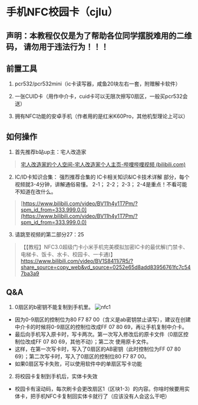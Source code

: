 # 手机NFC校园卡（cjlu）

## 声明：本教程仅仅是为了帮助各位同学摆脱难用的二维码，      请勿用于违法行为！！！

## 前置工具
1. pcr532/pcr532mini（ic卡读写器，咸鱼20块左右一套，附赠解卡软件）

2. 一张CUID卡（用作中介卡，cuid卡可以无限次擦写0扇区，一般买pcr532会送）

3. 拥有NFC功能的安卓手机（作者用的是红米K60Pro，其他机型理论上可以）

## 如何操作
1. 首先推荐b站up主：宅人改造家
>[宅人改造家的个人空间-宅人改造家个人主页-哔哩哔哩视频 (bilibili.com)](https://space.bilibili.com/404214439)

2. IC/ID卡知识合集：
 强烈推荐合集的 IC卡相关知识&IC卡技术详解 部分，每个视频就3-4分钟，讲解通俗易懂。
 2-1； 2-2； 2-3； 2-4是重点！不看可能不知道在改什么。
>[https://www.bilibili.com/video/BV11h4y1T7Pm/?spm_id_from=333.999.0.0](https://www.bilibili.com/video/BV11h4y1T7Pm/?spm_id_from=333.999.0.0)

3. 请跳至视频的第二部分27：25
>【【教程】NFC3.0超级门卡小米手机完美模拟加密IC卡的最优解(门禁卡、电梯卡、饭卡、水卡、校园卡、一卡通)】 https://www.bilibili.com/video/BV1S8411i7R5/?share_source=copy_web&vd_source=0252e65d8add83956761fc7c547ba3a9

## Q&A
1.  0扇区的b密钥不能复制到手机里。
![nfc1](https://github.com/plane714/-NFC-/assets/88831509/37ab1195-bbf9-4f44-975a-002d0091ef95)
- 因为0-9扇区的控制位为80 F7 87 00（含义是ab密钥禁止读写），建议在创建中介卡的时候将0-9扇区的控制位改成FF 07 80 69，再让手机复制中介卡。
- 最后向手机写入原卡时，写卡两次。第一次写入修改后的原卡文件（0扇区控制位改成FF 07 80 69，其他不动）；第二次 使用原卡文件。
- 这样，在第一次写卡时，写入了0扇区的AB密钥（此时控制位为FF 07 80 69）；第二次写卡时，写入了0扇区的控制位80 F7 87 00。
- 如果0扇区写卡失败，可以使用软件中的单扇区写卡功能
2. 将校园卡复制到手机后，实体卡失效
- 校园卡有滚动码，每次刷卡会更改扇区1（区块1-3）的内容。你啥时候要用实体卡，把手机NFC卡复制回实体卡就行了（应该没有人会这么干吧）


